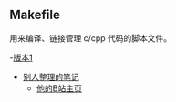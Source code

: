 ## Makefile

用来编译、链接管理 c/cpp 代码的脚本文件。

-[版本1](./version_1.md)


- [别人整理的笔记](https://maxwell-lx.vip/posts/c++make%E7%9A%84%E5%9F%BA%E7%A1%80%E7%94%A8%E6%B3%95/)
  - [他的B站主页](https://space.bilibili.com/3493116216609615)
